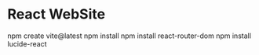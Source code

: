 # React WebSite

npm create vite@latest
npm install
npm install react-router-dom
npm install lucide-react
